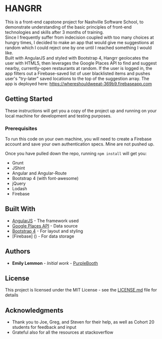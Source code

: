 # HANGRR

This is a front-end capstone project for Nashville Software School, to demonstrate understanding of the basic principles of front-end technologies and skills after 3 months of training.  
Since I frequently suffer from indecision coupled with too many choices at hungry times, I decided to make an app that would give me suggestions at random which I could reject one by one until I reached something I would like.  
Built with AngularJS and styled with Bootstrap 4, Hangrr geolocates the user with HTML5, then leverages the Google Places API to find and suggest nearby, currently-open restaurants at random. If the user is logged in, the app filters out a Firebase-saved list of user blacklisted items and pushes user's "try-later" saved locations to the top of the suggestion array.
The app is deployed here: https://whereshouldweeat-369b9.firebaseapp.com

## Getting Started

These instructions will get you a copy of the project up and running on your local machine for development and testing purposes.

### Prerequisites

To run this code on your own machine, you will need to create a Firebase account and save your own authentication specs. Mine are not pushed up.

Once you have pulled down the repo, running `npm install` will get you:
 - Grunt
 - JShint
 - Angular and Angular-Route
 - Bootstrap 4 (with font-awesome)
 - jQuery
 - Lodash
 - Firebase

## Built With

* [AngularJS]() - The framework used
* [Google Places API]() - Data source
* [Bootstrap 4]() - For layout and styling
* [Firebase] () - For data storage

## Authors

* **Emily Lemmon** - *Initial work* - [PurpleBooth](https://github.com/PurpleBooth)

## License

This project is licensed under the MIT License - see the [LICENSE.md](LICENSE.md) file for details

## Acknowledgments

* Thank you to Joe, Greg, and Steven for their help, as well as Cohort 20 students for feedback and input
* Grateful also for all the resources at stackoverflow
